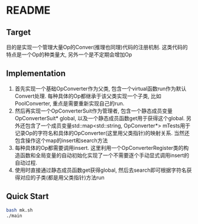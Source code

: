 # README
## Target
目的是实现一个管理大量Op的Conver(推理也同理)代码的注册机制. 这类代码的特点是一个Op的种类量大, 另外一个是不定期会增加Op

## Implementation
1. 首先实现一个基础OpConverter作为父类, 包含一个virtual函数run作为默认Convert处理. 每种具体的Op都继承于该父类实现一个子类, 比如PoolConverter, 重点是需要重新实现自己的run.
2. 然后再实现一个OpConverterSuit作为管理者, 包含一个静态成员变量OpConverterSuit* global, 以及一个静态成员函数get用于获得这个global. 另外还包含了一个成员变量std::map<std::string, OpConverter*> mTests用于记录Op的字符名和具体的OpConverter(这里用父类指针)的映射关系. 当然还包含操作这个map的insert和search方法
3. 每种具体的Op都需要调用insert. 这里利用一个OpConverterRegister类的构造函数和全局变量的自动初始化实现了一个不需要逐个手动显式调用insert的自动过程.
4. 使用时直接通过静态成员函数get获得global, 然后去search即可根据字符名获得对应的子类(都是用父类指针)方法run

## Quick Start
```bash
bash mk.sh
./main
```
